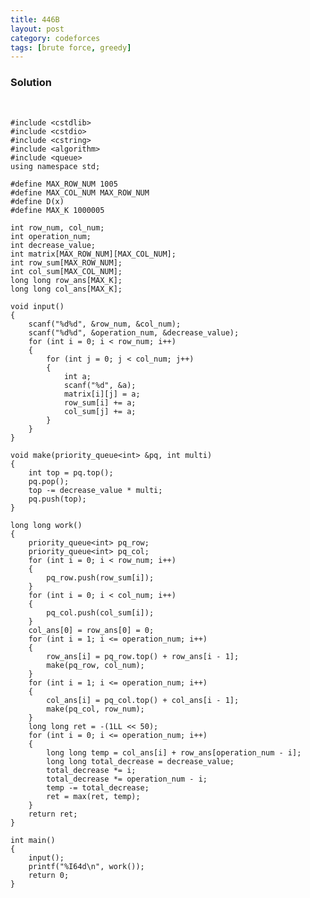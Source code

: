 ```yaml
---
title: 446B
layout: post
category: codeforces
tags: [brute force, greedy]
---
```




### Solution  
<br/>

	#include <cstdlib>
	#include <cstdio>
	#include <cstring>
	#include <algorithm>
	#include <queue>
	using namespace std;
	
	#define MAX_ROW_NUM 1005
	#define MAX_COL_NUM MAX_ROW_NUM
	#define D(x) 
	#define MAX_K 1000005
	
	int row_num, col_num;
	int operation_num;
	int decrease_value;
	int matrix[MAX_ROW_NUM][MAX_COL_NUM];
	int row_sum[MAX_ROW_NUM];
	int col_sum[MAX_COL_NUM];
	long long row_ans[MAX_K];
	long long col_ans[MAX_K];
	
	void input()
	{
		scanf("%d%d", &row_num, &col_num);
		scanf("%d%d", &operation_num, &decrease_value);
		for (int i = 0; i < row_num; i++)
		{
			for (int j = 0; j < col_num; j++)
			{
				int a;
				scanf("%d", &a);
				matrix[i][j] = a;
				row_sum[i] += a;
				col_sum[j] += a;
			}
		}
	}
	
	void make(priority_queue<int> &pq, int multi)
	{
		int top = pq.top();
		pq.pop();
		top -= decrease_value * multi;
		pq.push(top);
	}
	
	long long work()
	{
		priority_queue<int> pq_row;
		priority_queue<int> pq_col;
		for (int i = 0; i < row_num; i++)
		{
			pq_row.push(row_sum[i]);
		}
		for (int i = 0; i < col_num; i++)
		{
			pq_col.push(col_sum[i]);
		}
		col_ans[0] = row_ans[0] = 0;
		for (int i = 1; i <= operation_num; i++)
		{
			row_ans[i] = pq_row.top() + row_ans[i - 1];
			make(pq_row, col_num);
		}
		for (int i = 1; i <= operation_num; i++)
		{
			col_ans[i] = pq_col.top() + col_ans[i - 1];
			make(pq_col, row_num);
		}
		long long ret = -(1LL << 50);
		for (int i = 0; i <= operation_num; i++)
		{
			long long temp = col_ans[i] + row_ans[operation_num - i];
			long long total_decrease = decrease_value;
			total_decrease *= i;
			total_decrease *= operation_num - i;
			temp -= total_decrease;
			ret = max(ret, temp);
		}
		return ret;
	}
	
	int main()
	{
		input();
		printf("%I64d\n", work());
		return 0;
	}
